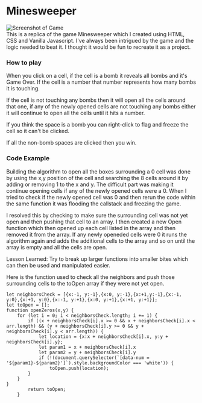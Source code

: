 # Minesweeper

![Screenshot of Game](minesweeper/Screenshot.png)
<br>This is a replica of the game Minesweeper which I created using HTML, CSS and Vanilla Javascript. I've always been intrigued by the game and the logic needed to beat it. I thought it would be fun to recreate it as a project.

### How to play

When you click on a cell, if the cell is a bomb it reveals all bombs and it's Game Over. If the cell is a number that number represents how many bombs it is touching.

If the cell is not touching any bombs then it will open all the cells around that one, if any of the newly opened cells are not touching any bombs either it will continue to open all the cells until it hits a number.

If you think the space is a bomb you can right-click to flag and freeze the cell so it can't be clicked. 

If all the non-bomb spaces are clicked then you win.

### Code Example

Building the algorithm to open all the boxes surrounding a 0 cell was done by using the x,y position of the cell and searching the 8 cells around it by adding or removing 1 to the x and y. The difficult part was making it continue opening cells if any of the newly opened cells were a 0. When I tried to check if the newly opened cell was 0 and then rerun the code within the same function it was flooding the callstack and freezing the game. 

I resolved this by checking to make sure the surrounding cell was not yet open and then pushing that cell to an array. I then created a new Open function which then opened up each cell listed in the array and then removed it from the array. If any newly openeded cells were 0 it runs the algorithm again and adds the additional cells to the array and so on until the array is empty and all the cells are open.

Lesson Learned: Try to break up larger functions into smaller bites which can then be used and manipulated easier.

Here is the function used to check all the neighbors and push those surrounding cells to the toOpen array if they were not yet open.

```
let neighborsCheck = [{x:-1, y:-1},{x:0, y:-1},{x:+1,y:-1},{x:-1, y:0},{x:+1, y:0},{x:-1, y:+1},{x:0, y:+1},{x:+1, y:+1}];
let toOpen = [];
function openZeros(x,y) {
    for (let i = 0; i < neighborsCheck.length; i += 1) {
        if ((x + neighborsCheck[i].x >= 0 && x + neighborsCheck[i].x < arr.length) && (y + neighborsCheck[i].y >= 0 && y + neighborsCheck[i].y < arr.length)) {
            let location = {x:x + neighborsCheck[i].x, y:y + neighborsCheck[i].y};
            let param1 = x + neighborsCheck[i].x
            let param2 = y + neighborsCheck[i].y
            if (!(document.querySelector(`[data-num = '${param1}-${param2}']`).style.backgroundColor === 'white')) {
                toOpen.push(location);
        }
    }
}
        return toOpen;
    }
    
```

